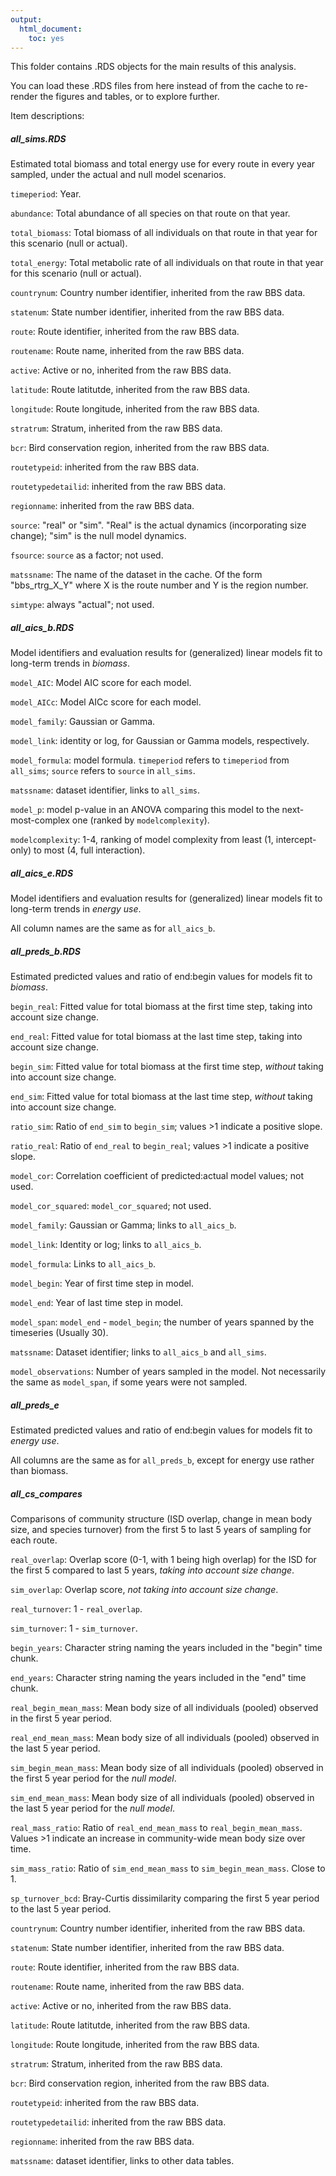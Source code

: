 ```yaml
---
output: 
  html_document: 
    toc: yes
---
```


This folder contains .RDS objects for the main results of this analysis.

You can load these .RDS files from here instead of from the cache to re-render the figures and tables, or to explore further.

Item descriptions:

##### all_sims.RDS

Estimated total biomass and total energy use for every route in every year sampled, under the actual and null model scenarios.

`timeperiod`: Year.

`abundance`: Total abundance of all species on that route on that year.

`total_biomass`: Total biomass of all individuals on that route in that year for this scenario (null or actual).

`total_energy`: Total metabolic rate of all individuals on that route in that year for this scenario (null or actual).

`countrynum`: Country number identifier, inherited from the raw BBS data.

`statenum`: State number identifier, inherited from the raw BBS data.

`route`: Route identifier, inherited from the raw BBS data.

`routename`: Route name, inherited from the raw BBS data.

`active`: Active or no, inherited from the raw BBS data.

`latitude`: Route latitutde, inherited from the raw BBS data.

`longitude`: Route longitude, inherited from the raw BBS data.

`stratrum`: Stratum, inherited from the raw BBS data.

`bcr`: Bird conservation region, inherited from the raw BBS data.

`routetypeid`: inherited from the raw BBS data.

`routetypedetailid`: inherited from the raw BBS data.

`regionname`: inherited from the raw BBS data.

`source`: "real" or "sim". "Real" is the actual dynamics (incorporating size change); "sim" is the null model dynamics.

`fsource`: `source` as a factor; not used.

`matssname`: The name of the dataset in the cache. Of the form "bbs_rtrg_X\_Y" where X is the route number and Y is the region number.

`simtype`: always "actual"; not used.

##### all_aics_b.RDS

Model identifiers and evaluation results for (generalized) linear models fit to long-term trends in *biomass*.

`model_AIC`: Model AIC score for each model.

`model_AICc`: Model AICc score for each model.

`model_family`: Gaussian or Gamma.

`model_link`: identity or log, for Gaussian or Gamma models, respectively.

`model_formula`: model formula. `timeperiod` refers to `timeperiod` from `all_sims`; `source` refers to `source` in `all_sims`.

`matssname`: dataset identifier, links to `all_sims`.

`model_p`: model p-value in an ANOVA comparing this model to the next-most-complex one (ranked by `modelcomplexity`).

`modelcomplexity`: 1-4, ranking of model complexity from least (1, intercept-only) to most (4, full interaction).

##### all_aics_e.RDS

Model identifiers and evaluation results for (generalized) linear models fit to long-term trends in *energy use*.

All column names are the same as for `all_aics_b`.

##### all_preds_b.RDS

Estimated predicted values and ratio of end:begin values for models fit to *biomass*.

`begin_real`: Fitted value for total biomass at the first time step, taking into account size change.

`end_real`: Fitted value for total biomass at the last time step, taking into account size change.

`begin_sim`: Fitted value for total biomass at the first time step, *without* taking into account size change.

`end_sim`: Fitted value for total biomass at the last time step, *without* taking into account size change.

`ratio_sim`: Ratio of `end_sim` to `begin_sim`; values \>1 indicate a positive slope.

`ratio_real`: Ratio of `end_real` to `begin_real`; values \>1 indicate a positive slope.

`model_cor`: Correlation coefficient of predicted:actual model values; not used.

`model_cor_squared`: `model_cor_squared`; not used.

`model_family`: Gaussian or Gamma; links to `all_aics_b`.

`model_link`: Identity or log; links to `all_aics_b`.

`model_formula`: Links to `all_aics_b`.

`model_begin`: Year of first time step in model.

`model_end`: Year of last time step in model.

`model_span`: `model_end` - `model_begin`; the number of years spanned by the timeseries (Usually 30).

`matssname`: Dataset identifier; links to `all_aics_b` and `all_sims`.

`model_observations`: Number of years sampled in the model. Not necessarily the same as `model_span`, if some years were not sampled.

##### all_preds_e

Estimated predicted values and ratio of end:begin values for models fit to *energy use*.

All columns are the same as for `all_preds_b`, except for energy use rather than biomass.

##### all_cs_compares

Comparisons of community structure (ISD overlap, change in mean body size, and species turnover) from the first 5 to last 5 years of sampling for each route.

`real_overlap`: Overlap score (0-1, with 1 being high overlap) for the ISD for the first 5 compared to last 5 years, *taking into account size change*.

`sim_overlap`: Overlap score, *not taking into account size change*.

`real_turnover`: 1 - `real_overlap`.

`sim_turnover`: 1 - `sim_turnover`.

`begin_years`: Character string naming the years included in the "begin" time chunk.

`end_years`: Character string naming the years included in the "end" time chunk.

`real_begin_mean_mass`: Mean body size of all individuals (pooled) observed in the first 5 year period.

`real_end_mean_mass`: Mean body size of all individuals (pooled) observed in the last 5 year period.

`sim_begin_mean_mass`: Mean body size of all individuals (pooled) observed in the first 5 year period for the *null model*.

`sim_end_mean_mass`: Mean body size of all individuals (pooled) observed in the last 5 year period for the *null model*.

`real_mass_ratio`: Ratio of `real_end_mean_mass` to `real_begin_mean_mass`. Values \>1 indicate an increase in community-wide mean body size over time.

`sim_mass_ratio`: Ratio of `sim_end_mean_mass` to `sim_begin_mean_mass`. Close to 1.

`sp_turnover_bcd`: Bray-Curtis dissimilarity comparing the first 5 year period to the last 5 year period.

`countrynum`: Country number identifier, inherited from the raw BBS data.

`statenum`: State number identifier, inherited from the raw BBS data.

`route`: Route identifier, inherited from the raw BBS data.

`routename`: Route name, inherited from the raw BBS data.

`active`: Active or no, inherited from the raw BBS data.

`latitude`: Route latitutde, inherited from the raw BBS data.

`longitude`: Route longitude, inherited from the raw BBS data.

`stratrum`: Stratum, inherited from the raw BBS data.

`bcr`: Bird conservation region, inherited from the raw BBS data.

`routetypeid`: inherited from the raw BBS data.

`routetypedetailid`: inherited from the raw BBS data.

`regionname`: inherited from the raw BBS data.

`matssname`: dataset identifier, links to other data tables.
